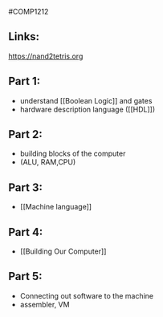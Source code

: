 #COMP1212
## Links:
https://nand2tetris.org

## Part 1: 
- understand [[Boolean Logic]] and gates
- hardware description language ([[HDL]])

## Part 2:
- building blocks of the computer
- (ALU, RAM,CPU)

## Part 3:
- [[Machine language]]

## Part 4:
- [[Building Our Computer]]

## Part 5:
- Connecting out software to the machine
- assembler, VM

